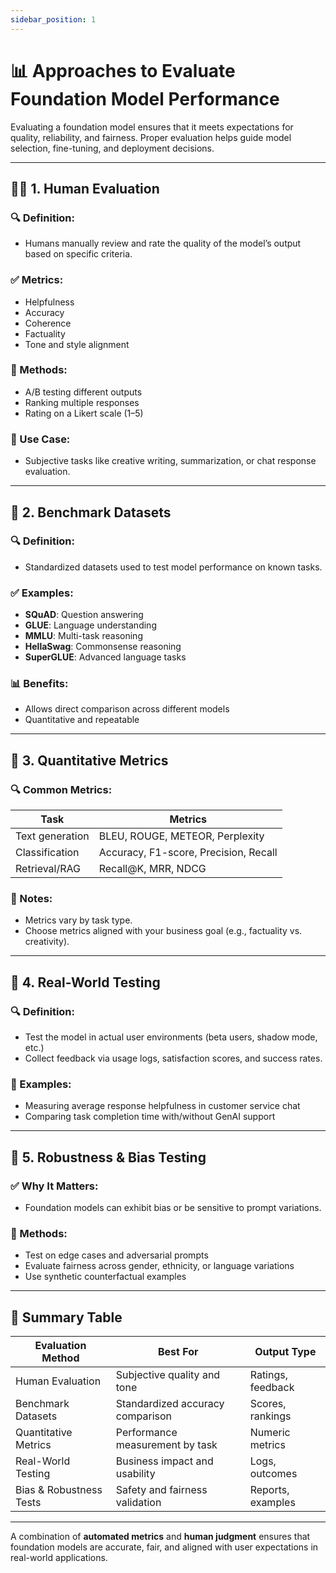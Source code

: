 ```yaml
---
sidebar_position: 1
---
```


# 📊 Approaches to Evaluate Foundation Model Performance

Evaluating a foundation model ensures that it meets expectations for quality, reliability, and fairness. Proper evaluation helps guide model selection, fine-tuning, and deployment decisions.

---

## 👩‍⚖️ 1. Human Evaluation

### 🔍 Definition:
- Humans manually review and rate the quality of the model’s output based on specific criteria.

### ✅ Metrics:
- Helpfulness
- Accuracy
- Coherence
- Factuality
- Tone and style alignment

### 🧪 Methods:
- A/B testing different outputs
- Ranking multiple responses
- Rating on a Likert scale (1–5)

### 🧠 Use Case:
- Subjective tasks like creative writing, summarization, or chat response evaluation.

---

## 🧪 2. Benchmark Datasets

### 🔍 Definition:
- Standardized datasets used to test model performance on known tasks.

### ✅ Examples:
- **SQuAD**: Question answering
- **GLUE**: Language understanding
- **MMLU**: Multi-task reasoning
- **HellaSwag**: Commonsense reasoning
- **SuperGLUE**: Advanced language tasks

### 📊 Benefits:
- Allows direct comparison across different models
- Quantitative and repeatable

---

## 🔢 3. Quantitative Metrics

### 🔍 Common Metrics:
| Task            | Metrics                               |
| --------------- | ------------------------------------- |
| Text generation | BLEU, ROUGE, METEOR, Perplexity       |
| Classification  | Accuracy, F1-score, Precision, Recall |
| Retrieval/RAG   | Recall@K, MRR, NDCG                   |

### 🧠 Notes:
- Metrics vary by task type.
- Choose metrics aligned with your business goal (e.g., factuality vs. creativity).

---

## 🔁 4. Real-World Testing

### 🔍 Definition:
- Test the model in actual user environments (beta users, shadow mode, etc.)
- Collect feedback via usage logs, satisfaction scores, and success rates.

### 🧠 Examples:
- Measuring average response helpfulness in customer service chat
- Comparing task completion time with/without GenAI support

---

## 🔄 5. Robustness & Bias Testing

### ✅ Why It Matters:
- Foundation models can exhibit bias or be sensitive to prompt variations.

### 🧪 Methods:
- Test on edge cases and adversarial prompts
- Evaluate fairness across gender, ethnicity, or language variations
- Use synthetic counterfactual examples

---

## 🧩 Summary Table

| Evaluation Method       | Best For                         | Output Type       |
| ----------------------- | -------------------------------- | ----------------- |
| Human Evaluation        | Subjective quality and tone      | Ratings, feedback |
| Benchmark Datasets      | Standardized accuracy comparison | Scores, rankings  |
| Quantitative Metrics    | Performance measurement by task  | Numeric metrics   |
| Real-World Testing      | Business impact and usability    | Logs, outcomes    |
| Bias & Robustness Tests | Safety and fairness validation   | Reports, examples |

---

A combination of **automated metrics** and **human judgment** ensures that foundation models are accurate, fair, and aligned with user expectations in real-world applications.
